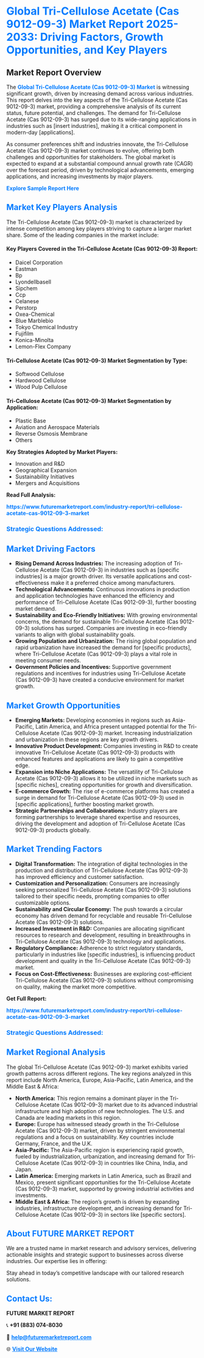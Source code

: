 <h1 style="color: #007BFF;">Global Tri-Cellulose Acetate (Cas 9012-09-3) Market Report 2025-2033: Driving Factors, Growth Opportunities, and Key Players</h1>

<section id="overview">
<h2>Market Report Overview</h2>
<p>The <a href="https://www.futuremarketreport.com/industry-report/tri-cellulose-acetate-cas-9012-09-3-market" style="color: #007BFF; text-decoration: none;"><strong>Global Tri-Cellulose Acetate (Cas 9012-09-3) Market</strong></a> is witnessing significant growth, driven by increasing demand across various industries. This report delves into the key aspects of the Tri-Cellulose Acetate (Cas 9012-09-3) market, providing a comprehensive analysis of its current status, future potential, and challenges. The demand for Tri-Cellulose Acetate (Cas 9012-09-3) has surged due to its wide-ranging applications in industries such as [insert industries], making it a critical component in modern-day [applications].</p>
<p>As consumer preferences shift and industries innovate, the Tri-Cellulose Acetate (Cas 9012-09-3) market continues to evolve, offering both challenges and opportunities for stakeholders. The global market is expected to expand at a substantial compound annual growth rate (CAGR) over the forecast period, driven by technological advancements, emerging applications, and increasing investments by major players.</p>
</section>

<section id="overview">
<p><a href="https://www.futuremarketreport.com/request-sample/reportId=29876" style="color: #007BFF; text-decoration: none;"><strong>Explore Sample Report Here</strong></a></p>
</section>

<section id="key-players">
<h2 style="color: #007BFF;">Market Key Players Analysis</h2>
<p>The Tri-Cellulose Acetate (Cas 9012-09-3) market is characterized by intense competition among key players striving to capture a larger market share. Some of the leading companies in the market include:</p>
<h4>Key Players Covered in the Tri-Cellulose Acetate (Cas 9012-09-3) Report:</h4>
<ul><li>Daicel Corporation</li><li>Eastman</li><li>Bp</li><li>Lyondellbasell</li><li>Sipchem</li><li>Ccp</li><li>Celanese</li><li>Perstorp</li><li>Oxea-Chemical</li><li>Blue Marblebio</li><li>Tokyo Chemical Industry</li><li>Fujifilm</li><li>Konica-Minolta</li><li>Lemon-Flex Company</li></ul>
<h4>Tri-Cellulose Acetate (Cas 9012-09-3) Market Segmentation by Type:</h4>
<ul><li>Softwood Cellulose</li><li>Hardwood Cellulose</li><li>Wood Pulp Cellulose</li></ul>

<h4>Tri-Cellulose Acetate (Cas 9012-09-3) Market Segmentation by Application:</h4>
<ul><li>Plastic Base</li><li>Aviation and Aerospace Materials</li><li>Reverse Osmosis Membrane</li><li>Others</li></ul>
<p><strong>Key Strategies Adopted by Market Players:</strong></p>
<ul>
<li>Innovation and R&D</li>
<li>Geographical Expansion</li>
<li>Sustainability Initiatives</li>
<li>Mergers and Acquisitions</li>
</ul>
</section>

<section>
<p><strong>Read Full Analysis: </strong></p><a href="https://www.futuremarketreport.com/industry-report/tri-cellulose-acetate-cas-9012-09-3-market" style="color: #007BFF; text-decoration: none;"><strong>https://www.futuremarketreport.com/industry-report/tri-cellulose-acetate-cas-9012-09-3-market</strong></a>
<h3 style="color: #007BFF;">Strategic Questions Addressed:</h3>
</section>

<section id="driving-factors">
<h2 style="color: #007BFF;">Market Driving Factors</h2>
<ul>
<li><strong>Rising Demand Across Industries:</strong> The increasing adoption of Tri-Cellulose Acetate (Cas 9012-09-3) in industries such as [specific industries] is a major growth driver. Its versatile applications and cost-effectiveness make it a preferred choice among manufacturers.</li>
<li><strong>Technological Advancements:</strong> Continuous innovations in production and application technologies have enhanced the efficiency and performance of Tri-Cellulose Acetate (Cas 9012-09-3), further boosting market demand.</li>
<li><strong>Sustainability and Eco-Friendly Initiatives:</strong> With growing environmental concerns, the demand for sustainable Tri-Cellulose Acetate (Cas 9012-09-3) solutions has surged. Companies are investing in eco-friendly variants to align with global sustainability goals.</li>
<li><strong>Growing Population and Urbanization:</strong> The rising global population and rapid urbanization have increased the demand for [specific products], where Tri-Cellulose Acetate (Cas 9012-09-3) plays a vital role in meeting consumer needs.</li>
<li><strong>Government Policies and Incentives:</strong> Supportive government regulations and incentives for industries using Tri-Cellulose Acetate (Cas 9012-09-3) have created a conducive environment for market growth.</li>
</ul>
</section>

<section id="growth-opportunities">
<h2 style="color: #007BFF;">Market Growth Opportunities</h2>
<ul>
<li><strong>Emerging Markets:</strong> Developing economies in regions such as Asia-Pacific, Latin America, and Africa present untapped potential for the Tri-Cellulose Acetate (Cas 9012-09-3) market. Increasing industrialization and urbanization in these regions are key growth drivers.</li>
<li><strong>Innovative Product Development:</strong> Companies investing in R&D to create innovative Tri-Cellulose Acetate (Cas 9012-09-3) products with enhanced features and applications are likely to gain a competitive edge.</li>
<li><strong>Expansion into Niche Applications:</strong> The versatility of Tri-Cellulose Acetate (Cas 9012-09-3) allows it to be utilized in niche markets such as [specific niches], creating opportunities for growth and diversification.</li>
<li><strong>E-commerce Growth:</strong> The rise of e-commerce platforms has created a surge in demand for Tri-Cellulose Acetate (Cas 9012-09-3) used in [specific applications], further boosting market growth.</li>
<li><strong>Strategic Partnerships and Collaborations:</strong> Industry players are forming partnerships to leverage shared expertise and resources, driving the development and adoption of Tri-Cellulose Acetate (Cas 9012-09-3) products globally.</li>
</ul>
</section>

<section id="trending-factors">
<h2 style="color: #007BFF;">Market Trending Factors</h2>
<ul>
<li><strong>Digital Transformation:</strong> The integration of digital technologies in the production and distribution of Tri-Cellulose Acetate (Cas 9012-09-3) has improved efficiency and customer satisfaction.</li>
<li><strong>Customization and Personalization:</strong> Consumers are increasingly seeking personalized Tri-Cellulose Acetate (Cas 9012-09-3) solutions tailored to their specific needs, prompting companies to offer customizable options.</li>
<li><strong>Sustainability and Circular Economy:</strong> The push towards a circular economy has driven demand for recyclable and reusable Tri-Cellulose Acetate (Cas 9012-09-3) solutions.</li>
<li><strong>Increased Investment in R&D:</strong> Companies are allocating significant resources to research and development, resulting in breakthroughs in Tri-Cellulose Acetate (Cas 9012-09-3) technology and applications.</li>
<li><strong>Regulatory Compliance:</strong> Adherence to strict regulatory standards, particularly in industries like [specific industries], is influencing product development and quality in the Tri-Cellulose Acetate (Cas 9012-09-3) market.</li>
<li><strong>Focus on Cost-Effectiveness:</strong> Businesses are exploring cost-efficient Tri-Cellulose Acetate (Cas 9012-09-3) solutions without compromising on quality, making the market more competitive.</li>
</ul>
</section>

<section>
<p><strong>Get Full Report: </strong></p><a href="https://www.futuremarketreport.com/industry-report/tri-cellulose-acetate-cas-9012-09-3-market" style="color: #007BFF; text-decoration: none;"><strong>https://www.futuremarketreport.com/industry-report/tri-cellulose-acetate-cas-9012-09-3-market</strong></a>
<h3 style="color: #007BFF;">Strategic Questions Addressed:</h3>
</section>


<section id="regional-analysis">
<h2 style="color: #007BFF;">Market Regional Analysis</h2>
<p>The global Tri-Cellulose Acetate (Cas 9012-09-3) market exhibits varied growth patterns across different regions. The key regions analyzed in this report include North America, Europe, Asia-Pacific, Latin America, and the Middle East & Africa:</p>
<ul>
<li><strong>North America:</strong> This region remains a dominant player in the Tri-Cellulose Acetate (Cas 9012-09-3) market due to its advanced industrial infrastructure and high adoption of new technologies. The U.S. and Canada are leading markets in this region.</li>
<li><strong>Europe:</strong> Europe has witnessed steady growth in the Tri-Cellulose Acetate (Cas 9012-09-3) market, driven by stringent environmental regulations and a focus on sustainability. Key countries include Germany, France, and the U.K.</li>
<li><strong>Asia-Pacific:</strong> The Asia-Pacific region is experiencing rapid growth, fueled by industrialization, urbanization, and increasing demand for Tri-Cellulose Acetate (Cas 9012-09-3) in countries like China, India, and Japan.</li>
<li><strong>Latin America:</strong> Emerging markets in Latin America, such as Brazil and Mexico, present significant opportunities for the Tri-Cellulose Acetate (Cas 9012-09-3) market, supported by growing industrial activities and investments.</li>
<li><strong>Middle East & Africa:</strong> The region’s growth is driven by expanding industries, infrastructure development, and increasing demand for Tri-Cellulose Acetate (Cas 9012-09-3) in sectors like [specific sectors].</li>
</ul>
</section>

<footer>
<h2 style="color: #007BFF;">About FUTURE MARKET REPORT</h2>
<p>We are a trusted name in market research and advisory services, delivering actionable insights and strategic support to businesses across diverse industries. Our expertise lies in offering:</p>

<p>Stay ahead in today’s competitive landscape with our tailored research solutions.</p>

<h2 style="color: #007BFF;">Contact Us:</h2>
<p><strong>FUTURE MARKET REPORT</strong></p>
<p>📞 <strong>+91 (883) 074-8030</strong></p>
<p>📧 <strong><a href="mailto:help@futuremarketreport.com" style="color: #007BFF;">help@futuremarketreport.com</a></strong></p>
<p>🌐 <strong><a href="https://www.futuremarketreport.com/" style="color: #007BFF;">Visit Our Website</a></strong></p>
</footer>